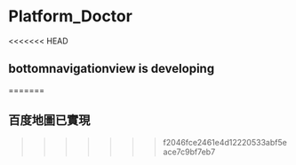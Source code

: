 # Platform_Doctor
<<<<<<< HEAD
## bottomnavigationview is developing
=======
## 百度地圖已實現
>>>>>>> f2046fce2461e4d12220533abf5eace7c9bf7eb7
